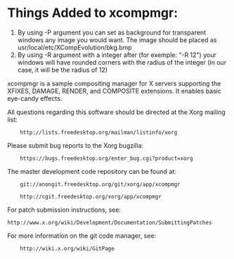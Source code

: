 # Things Added to xcompmgr:
1. By using -P argument you can set as background for transparent 
   windows any image you would want. The image should be placed as
   usr/local/etc/XCompEvolution/bkg.bmp
2. By using -R argument with a integer after (for exemple: "-R 12") 
   your windows will have rounded corners with the radius of the
   integer (in our case, it will be the radius of 12)

xcompmgr is a sample compositing manager for X servers supporting the
XFIXES, DAMAGE, RENDER, and COMPOSITE extensions.  It enables basic
eye-candy effects.

All questions regarding this software should be directed at the
Xorg mailing list:

        http://lists.freedesktop.org/mailman/listinfo/xorg

Please submit bug reports to the Xorg bugzilla:

        https://bugs.freedesktop.org/enter_bug.cgi?product=xorg

The master development code repository can be found at:

        git://anongit.freedesktop.org/git/xorg/app/xcompmgr

        http://cgit.freedesktop.org/xorg/app/xcompmgr

For patch submission instructions, see:

	http://www.x.org/wiki/Development/Documentation/SubmittingPatches

For more information on the git code manager, see:

        http://wiki.x.org/wiki/GitPage

